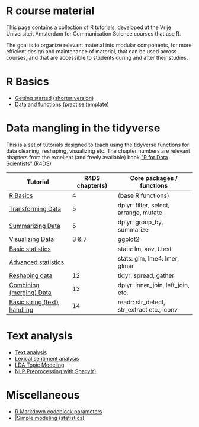R course material
============

This page contains a collection of R tutorials, developed at the Vrije Universiteit Amsterdam for Communication Science courses that use R. 

The goal is to organize relevant material into modular components, for more efficient design and maintenance of material, that can be used across courses, and that are accessible to students during and after their studies.

# R Basics

* [Getting started](tutorials/R_basics_1_getting_started.md) ([shorter version](tutorials/R_basics_1_getting_started_short.md))
* [Data and functions](tutorials/R_basics_2_data_and_functions.md) ([practise template](practise/R_basics_2_data_and_functions_practise.Rmd))

# Data mangling in the tidyverse

This is a set of tutorials designed to teach using the tidyverse functions for data cleaning, reshaping, visualizing etc.
The chapter numbers are relevant chapters from the excellent (and freely available) book ["R for Data Scientists" (R4DS)](http://r4ds.had.co.nz/)

| Tutorial | R4DS chapter(s) | Core packages / functions |
|----|---|---|
| [R Basics](tutorials/R-tidy-4-basics.md) | 4 | (base R functions) |
| [Transforming Data](tutorials/R-tidy-5-transformation.md) | 5 | dplyr: filter, select, arrange, mutate | 
| [Summarizing Data](tutorials/R-tidy-5b-groupby.md) | 5 | dplyr: group_by, summarize |
| [Visualizing Data](tutorials/r-tidy-3_7-visualization.md) | 3 & 7 | ggplot2  |
| [Basic statistics](tutorials/simple_modeling.md) | | stats: lm, aov, t.test |
| [Advanced statistics](tutorials/advanced_modeling.md) | | stats: glm, lme4: lmer, glmer |
| [Reshaping data](tutorials/r-tidy-12-reshaping.md) | 12 | tidyr: spread, gather |
| [Combining (merging) Data](tutorials/R-tidy-13a-joining.md) | 13 | dplyr: inner_join, left_join, etc. | 
| [Basic string (text) handling](tutorials/R-tidy-14-strings.md) | 14 | readr: str_detect, str_extract etc., iconv |

# Text analysis 

* [Text analysis](tutorials/R_text_3_quanteda.md)
* [Lexical sentiment analysis](tutorials/sentiment_analysis.md)
* [LDA Topic Modeling](tutorials/2_lda.md)
* [NLP Preprocessing with Spacy(r)](tutorials/r_text_nlp.md)


# Miscellaneous

* [R Markdown codeblock parameters](miscellaneous/RMarkdown_parameters.Rmd)
* |[Simple modeling (statistics)](tutorials/simple_modeling.md)
